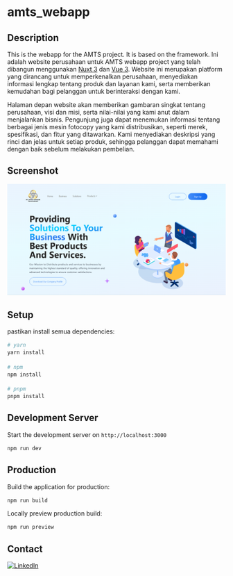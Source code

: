 # amts_webapp
## Description
This is the webapp for the AMTS project. It is based on the  framework.
Ini adalah website perusahaan untuk AMTS webapp project yang telah dibangun menggunakan [Nuxt 3](https://nuxt.com/) dan [Vue 3](https://vuejs.org/). Website ini merupakan platform yang dirancang untuk memperkenalkan perusahaan, menyediakan informasi lengkap tentang produk dan layanan kami, serta memberikan kemudahan bagi pelanggan untuk berinteraksi dengan kami.  
  
Halaman depan website akan memberikan gambaran singkat tentang perusahaan, visi dan misi, serta nilai-nilai yang kami anut dalam menjalankan bisnis. Pengunjung juga dapat menemukan informasi tentang berbagai jenis mesin fotocopy yang kami distribusikan, seperti merek, spesifikasi, dan fitur yang ditawarkan. Kami menyediakan deskripsi yang rinci dan jelas untuk setiap produk, sehingga pelanggan dapat memahami dengan baik sebelum melakukan pembelian.

## Screenshot
![Screenshot](https://github.com/eins87/amts_webapp/blob/main/screenshots/amts_webapp.png)

## Setup

pastikan install semua dependencies:

```bash
# yarn
yarn install

# npm
npm install

# pnpm
pnpm install
```

## Development Server

Start the development server on `http://localhost:3000`

```bash
npm run dev
```

## Production

Build the application for production:

```bash
npm run build
```

Locally preview production build:

```bash
npm run preview
```

## Contact

[![LinkedIn](https://img.shields.io/badge/linkedin-%230077B5.svg?style=for-the-badge&logo=linkedin&logoColor=white)](https://www.linkedin.com/in/andiwinata87/)


